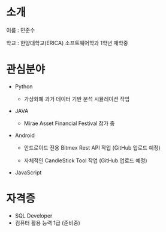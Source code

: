 # 소개

이름 : 민준수

학교 : 한양대학교(ERICA) 소프트웨어학과 1학년 재학중



# 관심분야

- Python

  - 가상화폐 과거 데이터 기반 분석 시뮬레이션 작업

    

- JAVA

  - Mirae Asset Financial Festival 참가 중

    

- Android

  - 안드로이드 전용 Bitmex Rest API 작업 (GitHub 업로드 예정)

  - 자체적인 CandleStick Tool 작업 (GitHub 업로드 예정)

    

- JavaScript



# 자격증

- SQL Developer
- 컴퓨터 활용 능력 1급 (준비중)



